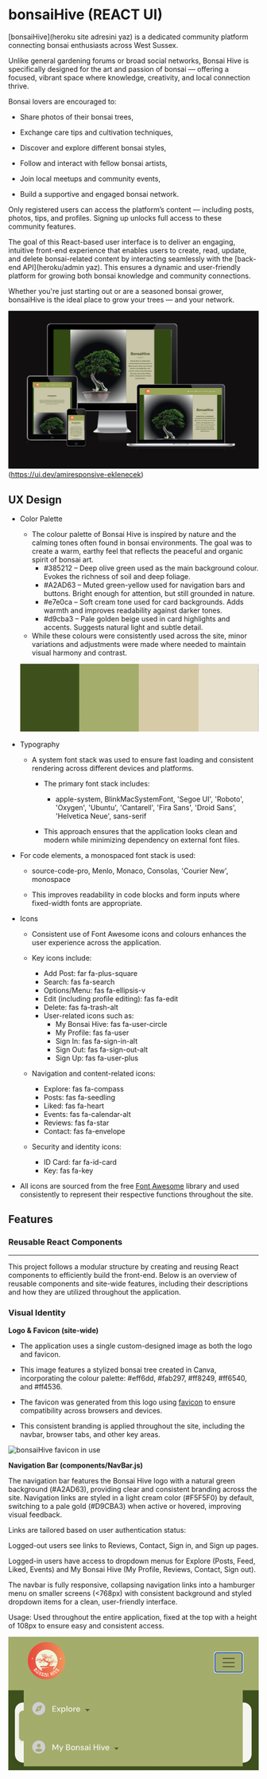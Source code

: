 # bonsaiHive (REACT UI)

[bonsaiHive](heroku site adresini yaz) is a dedicated community platform connecting bonsai enthusiasts across West Sussex.

Unlike general gardening forums or broad social networks, Bonsai Hive is specifically designed for the art and passion of bonsai — offering a focused, vibrant space where knowledge, creativity, and local connection thrive.

Bonsai lovers are encouraged to:

- Share photos of their bonsai trees,

- Exchange care tips and cultivation techniques,

- Discover and explore different bonsai styles,

- Follow and interact with fellow bonsai artists,

- Join local meetups and community events,

- Build a supportive and engaged bonsai network.

Only registered users can access the platform’s content — including posts, photos, tips, and profiles. Signing up unlocks full access to these community features.

The goal of this React-based user interface is to deliver an engaging, intuitive front-end experience that enables users to create, read, update, and delete bonsai-related content by interacting seamlessly with the [back-end API](heroku/admin yaz). This ensures a dynamic and user-friendly platform for growing both bonsai knowledge and community connections.

Whether you're just starting out or are a seasoned bonsai grower, bonsaiHive is the ideal place to grow your trees — and your network.

![A preview of the bonsaiHive interface displayed across desktop, tablet, and mobile devices — designed to offer a seamless experience for bonsai enthusiasts on any screen size.](docs/readme-images/multi-screen-mock.png)(https://ui.dev/amiresponsive-eklenecek)

## UX Design

- Color Palette

  - The colour palette of Bonsai Hive is inspired by nature and the calming tones often found in bonsai environments. The goal was to create a warm, earthy feel that reflects the peaceful and organic spirit of bonsai art.
    - #385212 – Deep olive green used as the main background colour. Evokes the richness of soil and deep foliage.
    - #A2AD63 – Muted green-yellow used for navigation bars and buttons. Bright enough for attention, but still grounded in nature.
    - #e7e0ca – Soft cream tone used for card backgrounds. Adds warmth and improves readability against darker tones.
    - #d9cba3 – Pale golden beige used in card highlights and accents. Suggests natural light and subtle detail.
  - While these colours were consistently used across the site, minor variations and adjustments were made where needed to maintain visual harmony and contrast.

  ![Colour Palette for the Application](docs/readme-images/colour-palette.png)

- Typography

  - A system font stack was used to ensure fast loading and consistent rendering across different devices and platforms.

    - The primary font stack includes:

      - apple-system, BlinkMacSystemFont, 'Segoe UI', 'Roboto', 'Oxygen', 'Ubuntu', 'Cantarell', 'Fira Sans', 'Droid Sans', 'Helvetica Neue', sans-serif

    - This approach ensures that the application looks clean and modern while minimizing dependency on external font files.

- For code elements, a monospaced font stack is used:

  - source-code-pro, Menlo, Monaco, Consolas, 'Courier New', monospace

  - This improves readability in code blocks and form inputs where fixed-width fonts are appropriate.

- Icons

  - Consistent use of Font Awesome icons and colours enhances the user experience across the application.

  - Key icons include:
    - Add Post: far fa-plus-square
    - Search: fas fa-search
    - Options/Menu: fas fa-ellipsis-v
    - Edit (including profile editing): fas fa-edit
    - Delete: fas fa-trash-alt
    - User-related icons such as:
      - My Bonsai Hive: fas fa-user-circle
      - My Profile: fas fa-user
      - Sign In: fas fa-sign-in-alt
      - Sign Out: fas fa-sign-out-alt
      - Sign Up: fas fa-user-plus
  - Navigation and content-related icons:
    - Explore: fas fa-compass
    - Posts: fas fa-seedling
    - Liked: fas fa-heart
    - Events: fas fa-calendar-alt
    - Reviews: fas fa-star
    - Contact: fas fa-envelope
  - Security and identity icons:
    - ID Card: far fa-id-card
    - Key: fas fa-key

- All icons are sourced from the free [Font Awesome](https://fontawesome.com/) library and used consistently to represent their respective functions throughout the site.

## Features

### Reusable React Components

<hr>

This project follows a modular structure by creating and reusing React components to efficiently build the front-end. Below is an overview of reusable components and site-wide features, including their descriptions and how they are utilized throughout the application.

### Visual Identity

**Logo & Favicon (site-wide)**

- The application uses a single custom-designed image as both the logo and favicon.

- This image features a stylized bonsai tree created in Canva, incorporating the colour palette: #eff6dd, #fab297, #ff8249, #ff6540, and #ff4536.

- The favicon was generated from this logo using [favicon](https://favicon.io/) to ensure compatibility across browsers and devices.

- This consistent branding is applied throughout the site, including the navbar, browser tabs, and other key areas.

![bonsaiHive favicon in use](docs/readme-images/favicon-16x16.png)

**Navigation Bar (components/NavBar.js)**

The navigation bar features the Bonsai Hive logo with a natural green background (#A2AD63), providing clear and consistent branding across the site. Navigation links are styled in a light cream color (#F5F5F0) by default, switching to a pale gold (#D9CBA3) when active or hovered, improving visual feedback.

Links are tailored based on user authentication status:

Logged-out users see links to Reviews, Contact, Sign in, and Sign up pages.

Logged-in users have access to dropdown menus for Explore (Posts, Feed, Liked, Events) and My Bonsai Hive (My Profile, Reviews, Contact, Sign out).

The navbar is fully responsive, collapsing navigation links into a hamburger menu on smaller screens (<768px) with consistent background and styled dropdown items for a clean, user-friendly interface.

Usage:
Used throughout the entire application, fixed at the top with a height of 108px to ensure easy and consistent access.

![bonsaiHive navBar with collapsed menu](docs/readme-images/collapsed-navbar.png)
